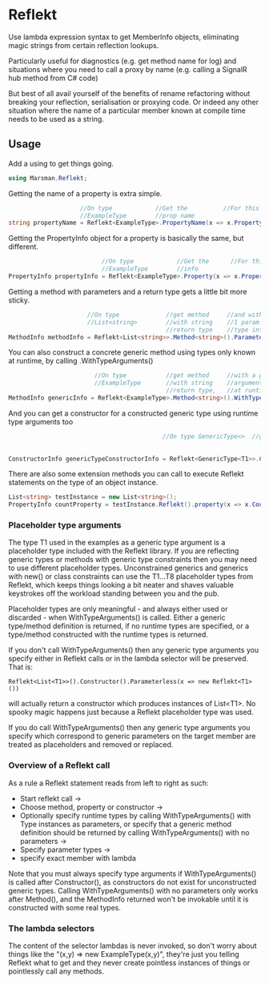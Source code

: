 # Reflekt

Use lambda expression syntax to get MemberInfo objects, eliminating magic strings from certain reflection lookups. 

Particularly useful for diagnostics (e.g. get method name for log) and situations where you need to call a proxy by name (e.g. calling a SignalR hub method from C# code)

But best of all avail yourself of the benefits of rename refactoring without breaking your reflection, serialisation or proxying code. Or indeed any other situation where the name of a particular member known at compile time needs to be used as a string.

## Usage

Add a using to get things going.

```csharp
using Marsman.Reflekt;
```

Getting the name of a property is extra simple.

```csharp
                    //On type            //Get the          //For this property
                    //ExampleType        //prop name   
string propertyName = Reflekt<ExampleType>.PropertyName(x => x.Property1);
```

Getting the PropertyInfo object for a property is basically the same, but different.

```csharp
                          //On type            //Get the      //For this property
                          //ExampleType        //info   
PropertyInfo propertyInfo = Reflekt<ExampleType>.Property(x => x.Property2);
```

Getting a method with parameters and a return type gets a little bit more sticky. 

```csharp
                      //On type             //get method     //and with       //Select the member
                      //List<string>        //with string    //1 param of
                                            //return type    //type int
MethodInfo methodInfo = Reflekt<List<string>>.Method<string>().Parameters<int>(x => x.ElementAt);
```

You can also construct a concrete generic method using types only known at runtime, by calling .WithTypeArguments()

```csharp
                        //On type           //get method     //with a generic type                 //and with         //Select the member
                        //ExampleType       //with string    //argument known only                 //no parameters   
                                            //return type,   //at runtime
MethodInfo genericInfo = Reflekt<ExampleType>.Method<string>().WithTypeArguments(typeKnownAtRuntime).Parameterless(x => x.GenericMethod<T1>);
```

And you can get a constructor for a constructed generic type using runtime type arguments too

```csharp
                                           //On type GenericType<>  //get the ctr //for a concrete type                 //Where the ctr has 2            //Select the
                                                                                  //using the runtime type              //params, int and                //constructor
                                                                                  //args                                //string
ConstructorInfo genericTypeConstructorInfo = Reflekt<GenericType<T1>>.Constructor().WithTypeArguments(typeKnownAtRuntime).Parameters<int,string>((x, y) => new GenericType<T1>(x, y));
```

There are also some extension methods you can call to execute Reflekt statements on the type of an object instance.

```csharp
List<string> testInstance = new List<string>();
PropertyInfo countProperty = testInstance.Reflekt().property(x => x.Count);
```

### Placeholder type arguments

The type T1 used in the examples as a generic type argument is a placeholder type included with the Reflekt library.
If you are reflecting generic types or methods with generic type constraints then you may need to use
different placeholder types. Unconstrained generics and generics with new() or class constraints can use
the T1...T8 placeholder types from Reflekt, which keeps things looking a bit neater and shaves valuable keystrokes
off the workload standing between you and the pub.

Placeholder types are only meaningful - and always either used or discarded - when WithTypeArguments() is called. Either a generic type/method definition is returned, if no runtime types are specified, or a type/method constructed with the runtime types is returned.

If you don't call WithTypeArguments() then any generic type arguments you specify either in Reflekt calls or in the lambda selector will be preserved. That is:
```
Reflekt<List<T1>>().Constructor().Parameterless(x => new Reflekt<T1>())
```
will actually return a constructor which produces instances of List&lt;T1&gt;. No spooky magic happens just because a Reflekt placeholder type was used.

If you do call WithTypeArguments() then any generic type arguments you specify which correspond to generic parameters on the target member are treated as placeholders and removed or replaced.


### Overview of a Reflekt call

As a rule a Reflekt statement reads from left to right as such:

- Start reflekt call -> 
- Choose method, property or constructor -> 
- Optionally specify runtime types by calling WithTypeArguments() with Type instances as parameters, or specify that a generic method definition should be returned by calling WithTypeArguments() with no parameters -> 
- Specify parameter types -> 
- specify exact member with lambda

Note that you must always specify type arguments if WithTypeArguments() is called after Constructor(), as constructors do not exist for unconstructed generic types. Calling WithTypeArguments() with no parameters only works after Method(), and the MethodInfo returned won't be invokable until it is constructed with some real types.

### The lambda selectors

The content of the selector lambdas is never invoked, so don't worry about things like the "(x,y) => new ExampleType(x,y)", they're just you telling Reflekt what to get and they never create pointless instances of things or pointlessly call any methods.
